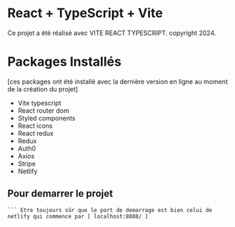 # React + TypeScript + Vite
Ce projet a été réalisé avec VITE REACT TYPESCRIPT. copyright 2024.

# Packages Installés

[ces packages ont été installé avec la dernière version en ligne au moment de la création du projet]
- Vite typescript
- React router dom
- Styled components
- React icons
- React redux
- Redux
- Auth0
- Axios
- Stripe
- Netlify

## Pour demarrer le projet 
``` Aprés installation de Netlify vous serez obligé de demarrer le projet avec le => [ netlify dev ] son raccourci cest le => [ ntl dev ]
``` Etre toujours sûr que le port de demarrage est bien celui de netlify qui commence par [ localhost:8888/ ] 

